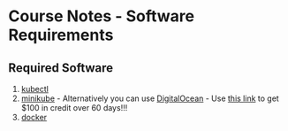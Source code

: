 # Course Notes - Software Requirements

## Required Software

1. [kubectl](https://kubernetes.io/docs/tasks/tools/install-kubectl/)
2. [minikube](https://kubernetes.io/docs/tasks/tools/install-minikube/) - Alternatively you can use [DigitalOcean](https://www.digitalocean.com) - Use [this link](https://m.do.co/c/b43b2e819210) to get $100  in credit over 60 days!!!
3. [docker](https://docs.docker.com/install/)